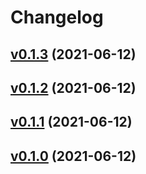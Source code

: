 # Changelog

## [v0.1.3](https://github.com/kunit/geolite2lookup/compare/v0.1.2...v0.1.3) (2021-06-12)


## [v0.1.2](https://github.com/kunit/geolite2lookup/compare/v0.1.1...v0.1.2) (2021-06-12)


## [v0.1.1](https://github.com/kunit/geolite2lookup/compare/v0.1.0...v0.1.1) (2021-06-12)


## [v0.1.0](https://github.com/kunit/geolite2lookup/compare/b7cc0e19d9de...v0.1.0) (2021-06-12)

